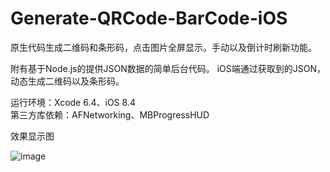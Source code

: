# Generate-QRCode-BarCode-iOS
原生代码生成二维码和条形码，点击图片全屏显示。手动以及倒计时刷新功能。

附有基于Node.js的提供JSON数据的简单后台代码。
iOS端通过获取到的JSON，动态生成二维码以及条形码。

运行环境：Xcode 6.4、iOS 8.4  
第三方库依赖：AFNetworking、MBProgressHUD  

效果显示图  

![image](https://github.com/XueSeason/Generate-QRCode-BarCode-iOS/blob/master/demo.gif)
